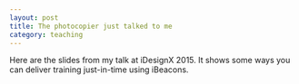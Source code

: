 ```yaml
---
layout: post
title: The photocopier just talked to me
category: teaching
---
```


Here are the slides from my talk at iDesignX 2015. It shows some ways you can deliver training just-in-time using iBeacons.

<script async class="speakerdeck-embed" data-id="eab05437046a40aea9bcc520ba553427" data-ratio="1.33333333333333" src="//speakerdeck.com/assets/embed.js"></script>
